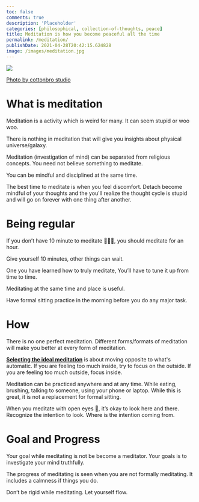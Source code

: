 ```yaml
---
toc: false
comments: true
description: 'Placeholder' 
categories: [philosophical, collection-of-thoughts, peace]
title: Meditation is how you become peaceful all the time
permalink: /meditation/
publishDate: 2021-04-28T20:42:15.624828
image: /images/meditation.jpg
---
```

![](/images/meditation.jpg)

[Photo by cottonbro studio](https://www.pexels.com/photo/man-in-red-robe-sitting-on-tree-branch-5386374/)

# What is meditation

Meditation is a activity which is weird for many. It can seem stupid or woo woo. 

There is nothing in meditation that will give you insights about physical universe/galaxy.

Meditation (investigation of mind) can be separated from religious concepts. You need not believe something to meditate.

You can be mindful and disciplined at the same time. 

The best time to meditate is when you feel discomfort. Detach become mindful of your thoughts and the you'll realize the thought cycle is stupid and will go on forever with one thing after another.

# Being regular

If you don’t have 10 minute to meditate 🧘🏽‍♂️, you should meditate for an hour.

Give yourself 10 minutes, other things can wait.

One you have learned how to truly meditate, You’ll have to tune it up from time to time.

Meditating at the same time and place is useful. 

Have formal sitting practice in the morning before you do any major task. 

# How

There is no one perfect meditation. Different forms/formats of meditation will make you better at every form of meditation.

[**Selecting the ideal meditation**](https://www.instagram.com/reel/CkbOzTMJn4m/?igshid=MDJmNzVkMjY%3D) is about moving opposite to what's automatic. If you are feeling too much inside, try to focus on the outside. If you are feeling too much outside, focus inside.

Meditation can be practiced anywhere and at any time. While eating, brushing, talking to someone, using your phone or laptop. While this is great, it is not a replacement for formal sitting.

When you meditate with open eyes 👀, it’s okay to look here and there. Recognize the intention to look. Where is the intention coming from.

# Goal and Progress

Your goal while meditating is not be become a meditator. Your goals is to investigate your mind truthfully.

The progress of meditating is seen when you are not formally meditating. It includes a calmness if things you do.

Don’t be rigid while meditating. Let yourself flow.

